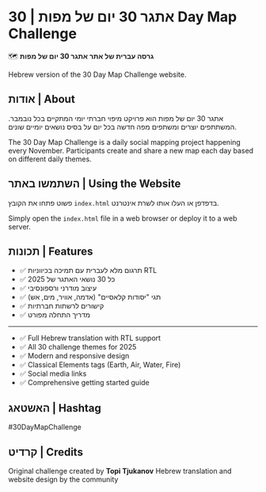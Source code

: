 # אתגר 30 יום של מפות | 30 Day Map Challenge

🗺️ **גרסה עברית של אתר אתגר 30 יום של מפות**

Hebrew version of the 30 Day Map Challenge website.

## אודות | About

אתגר 30 יום של מפות הוא פרויקט מיפוי חברתי יומי המתקיים בכל נובמבר. המשתתפים יוצרים ומשתפים מפה חדשה בכל יום על בסיס נושאים יומיים שונים.

The 30 Day Map Challenge is a daily social mapping project happening every November. Participants create and share a new map each day based on different daily themes.

## השתמשו באתר | Using the Website

פשוט פתחו את הקובץ `index.html` בדפדפן או העלו אותו לשרת אינטרנט.

Simply open the `index.html` file in a web browser or deploy it to a web server.

## תכונות | Features

- ✅ תרגום מלא לעברית עם תמיכה בכיווניות RTL
- ✅ כל 30 נושאי האתגר של 2025
- ✅ עיצוב מודרני ורספונסיבי
- ✅ תגי "יסודות קלאסיים" (אדמה, אוויר, מים, אש)
- ✅ קישורים לרשתות חברתיות
- ✅ מדריך התחלה מפורט

---

- ✅ Full Hebrew translation with RTL support
- ✅ All 30 challenge themes for 2025
- ✅ Modern and responsive design
- ✅ Classical Elements tags (Earth, Air, Water, Fire)
- ✅ Social media links
- ✅ Comprehensive getting started guide

## האשטאג | Hashtag

#30DayMapChallenge

## קרדיט | Credits

Original challenge created by **Topi Tjukanov**
Hebrew translation and website design by the community